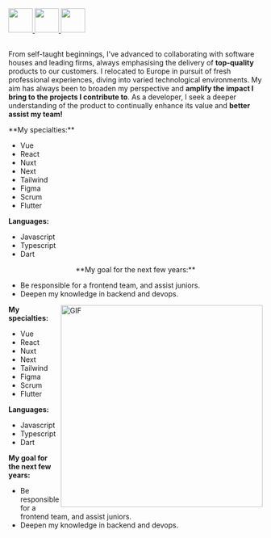 <a href="https://www.linkedin.com/in/raul-afonso-7bb214209/" target="_blank">
  <img src="https://i.ibb.co/Kx2GSrT/linkedin.png" width="48px" height="48px">
</a>
<a href="https://www.instagram.com/raulafonsof/" target="_blank">
  <img src="https://cdn.icon-icons.com/icons2/1211/PNG/512/1491579602-yumminkysocialmedia36_83067.png" width="48px" height="48px">
</a> 
<a href="https://github.com/Afonsofn" target="_blank">
  <img src="https://cdn.iconscout.com/icon/free/png-256/github-108-438008.png" width="48px" height="48px">
</a> 

<br />
<br />

From self-taught beginnings, I've advanced to collaborating with software houses and leading firms, always emphasising the delivery of **top-quality** products to our customers.
I relocated to Europe in pursuit of fresh professional experiences, diving into varied technological environments. My aim has always been to broaden my perspective and **amplify the impact I bring to the projects I contribute to**.
As a developer, I seek a deeper understanding of the product to continually enhance its value and **better assist my team!**

<p align="left">
  **My specialties:**
  
  - Vue
  - React
  - Nuxt
  - Next
  - Tailwind
  - Figma
  - Scrum
  - Flutter
  
  **Languages:**
  
  - Javascript
  - Typescript
  - Dart
</p>
<p align="center">
  **My goal for the next few years:**
  
  - Be responsible for a frontend team, and assist juniors.
  - Deepen my knowledge in backend and devops.
</p>
<img align="right" alt="GIF" src="https://uploaddeimagens.com.br/images/003/972/508/original/WhatsApp_Image_2022-08-08_at_07.36.07.jpeg?1659955117" width="400px" />

**My specialties:**

- Vue
- React
- Nuxt
- Next
- Tailwind
- Figma
- Scrum
- Flutter

**Languages:**

- Javascript
- Typescript
- Dart

**My goal for the next few years:**

- Be responsible for a frontend team, and assist juniors.
- Deepen my knowledge in backend and devops.
